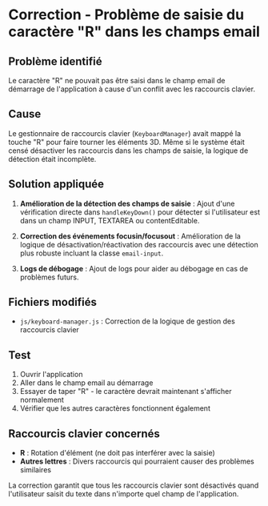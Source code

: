 # Correction - Problème de saisie du caractère "R" dans les champs email

## Problème identifié
Le caractère "R" ne pouvait pas être saisi dans le champ email de démarrage de l'application à cause d'un conflit avec les raccourcis clavier.

## Cause
Le gestionnaire de raccourcis clavier (`KeyboardManager`) avait mappé la touche "R" pour faire tourner les éléments 3D. Même si le système était censé désactiver les raccourcis dans les champs de saisie, la logique de détection était incomplète.

## Solution appliquée
1. **Amélioration de la détection des champs de saisie** : Ajout d'une vérification directe dans `handleKeyDown()` pour détecter si l'utilisateur est dans un champ INPUT, TEXTAREA ou contentEditable.

2. **Correction des événements focusin/focusout** : Amélioration de la logique de désactivation/réactivation des raccourcis avec une détection plus robuste incluant la classe `email-input`.

3. **Logs de débogage** : Ajout de logs pour aider au débogage en cas de problèmes futurs.

## Fichiers modifiés
- `js/keyboard-manager.js` : Correction de la logique de gestion des raccourcis clavier

## Test
1. Ouvrir l'application
2. Aller dans le champ email au démarrage
3. Essayer de taper "R" - le caractère devrait maintenant s'afficher normalement
4. Vérifier que les autres caractères fonctionnent également

## Raccourcis clavier concernés
- **R** : Rotation d'élément (ne doit pas interférer avec la saisie)
- **Autres lettres** : Divers raccourcis qui pourraient causer des problèmes similaires

La correction garantit que tous les raccourcis clavier sont désactivés quand l'utilisateur saisit du texte dans n'importe quel champ de l'application.
